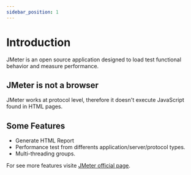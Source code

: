 ```yaml
---
sidebar_position: 1
---
```


# Introduction
JMeter is an open source application designed to load test functional behavior
and measure performance.

## JMeter is not a browser
JMeter works at protocol level, therefore it doesn't execute JavaScript
found in HTML pages.

## Some Features
* Generate HTML Report
* Performance test from differents application/server/protocol types.
* Multi-threading groups.

For see more features visite [JMeter official page](https://jmeter.apache.org/index.html).
